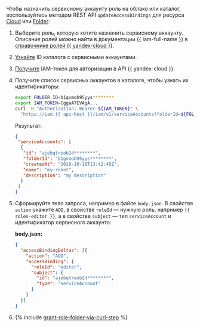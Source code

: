 Чтобы назначить сервисному аккаунту роль на облако или каталог, воспользуйтесь методом REST API `updateAccessBindings` для ресурса [Cloud](../../resource-manager/api-ref/Cloud/index.md) или [Folder](../../resource-manager/api-ref/Folder/index.md):

1. Выберите роль, которую хотите назначить сервисному аккаунту. Описание ролей можно найти в документации {{ iam-full-name }} в [справочнике ролей {{ yandex-cloud }}](../../iam/roles-reference.md).
1. [Узнайте](../../resource-manager/operations/folder/get-id.md) ID каталога с сервисными аккаунтами.
1. [Получите](../../iam/operations/iam-token/create.md) IAM-токен для авторизации в API {{ yandex-cloud }}.
1. Получите список сервисных аккаунтов в каталоге, чтобы узнать их идентификаторы:

    ```bash
    export FOLDER_ID=b1gvmob95yys********
    export IAM_TOKEN=CggaATEVAgA...
    curl -H "Authorization: Bearer ${IAM_TOKEN}" \
      "https://iam.{{ api-host }}/iam/v1/serviceAccounts?folderId=${FOLDER_ID}"
    ```

    Результат:


    ```json
    {
     "serviceAccounts": [
      {
       "id": "ajebqtreob2d********",
       "folderId": "b1gvmob95yys********",
       "createdAt": "2018-10-18T13:42:40Z",
       "name": "my-robot",
       "description": "my description"
      }
     ]
    }
    ```

1. Сформируйте тело запроса, например в файле `body.json`. В свойстве `action` укажите `ADD`, в свойстве `roleId` — нужную роль, например `{{ roles-editor }}`, а в свойстве `subject` — тип `serviceAccount` и идентификатор сервисного аккаунта:

    **body.json:**
    ```json
    {
      "accessBindingDeltas": [{
        "action": "ADD",
        "accessBinding": {
          "roleId": "editor",
          "subject": {
            "id": "ajebqtreob2d********",
            "type": "serviceAccount"
          }
        }
      }]
    }
    ```
1. {% include [grant-role-folder-via-curl-step](grant-role-folder-via-curl-step.md) %}
